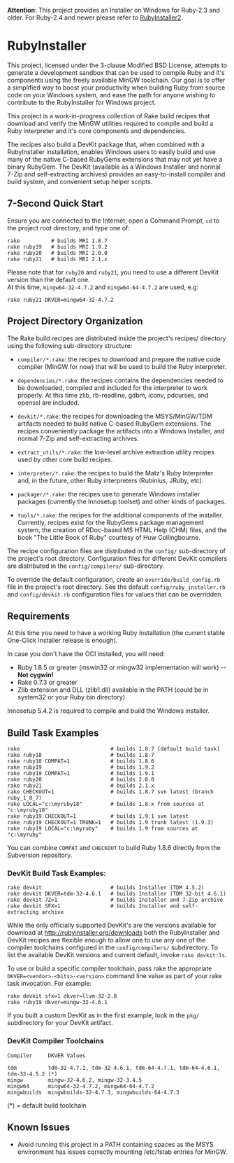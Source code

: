 __Attention__: This project provides an Installer on Windows for Ruby-2.3 and older.
For Ruby-2.4 and newer please refer to [RubyInstaller2](https://github.com/oneclick/rubyinstaller2).

# RubyInstaller

This project, licensed under the 3-clause Modified BSD License, attempts to
generate a development sandbox that can be used to compile Ruby and it's
components using the freely available MinGW toolchain. Our goal is to offer a
simplified way to boost your productivity when building Ruby from source code
on your Windows system, and ease the path for anyone wishing to contribute to
the RubyInstaller for Windows project.

This project is a work-in-progress collection of Rake build recipes that download
and verify the MinGW utilities required to compile and build a Ruby interpreter
and it's core components and dependencies.

The recipes also build a DevKit package that, when combined with a RubyInstaller
installation, enables Windows users to easily build and use many of the native
C-based RubyGems extensions that may not yet have a binary RubyGem. The DevKit
(available as a Windows Installer and normal 7-Zip and self-extracting archives)
provides an easy-to-install compiler and build system, and convenient setup helper
scripts.

## 7-Second Quick Start

Ensure you are connected to the Internet, open a Command Prompt, `cd` to the
project root directory, and type one of:

    rake          # builds MRI 1.8.7
    rake ruby19   # builds MRI 1.9.2
    rake ruby20   # builds MRI 2.0.0
    rake ruby21   # builds MRI 2.1.x

Please note that for `ruby20` and `ruby21`, you need to use a different DevKit version
than the default one.  
At this time, `mingw64-32-4.7.2` and `mingw64-64-4.7.2` are used, e.g:

    rake ruby21 DKVER=mingw64-32-4.7.2

## Project Directory Organization

The Rake build recipes are distributed inside the project's recipes/ directory
using the following sub-directory structure:

- `compiler/*.rake`: the recipes to download and prepare the native code compiler
(MinGW for now) that will be used to build the Ruby interpreter.

- `dependencies/*.rake`: the recipes contains the dependencies needed to be downloaded,
compiled and included for the interpreter to work properly. At this time zlib,
rb-readline, gdbm, iconv, pdcurses, and openssl are included.

- `devkit/*.rake`: the recipes for downloading the MSYS/MinGW/TDM artifacts needed
to build native C-based RubyGem extensions. The recipes conveniently package the
artifacts into a Windows Installer, and normal 7-Zip and self-extracting archives.

- `extract_utils/*.rake`: the low-level archive extraction utility recipes used by
other core build recipes.

- `interpreter/*.rake`: the recipes to build the Matz's Ruby Interpreter and, in
the future, other Ruby interpreters (Rubinius, JRuby, etc).

- `packager/*.rake`: the recipes use to generate Windows installer packages
(currently the Innosetup toolset) and other kinds of packages.

- `tools/*.rake`: the recipes for the additional components of the installer.
Currently, recipes exist for the RubyGems package management system, the creation
of RDoc-based MS HTML Help (CHM) files, and the book "The Little Book of Ruby"
courtesy of Huw Collingbourne.

The recipe configuration files are distributed in the `config/` sub-directory of
the project's root directory. Configuration files for different DevKit compilers
are distributed in the `config/compilers/` sub-directory.

To override the default configuration, create an `override/build_config.rb` file
in the project's root directory. See the default `config/ruby_installer.rb` and
`config/devkit.rb` configuration files for values that can be overridden.

## Requirements

At this time you need to have a working Ruby installation (the current stable
One-Click Installer release is enough).

In case you don't have the OCI installed, you will need:

- Ruby 1.8.5 or greater (mswin32 or mingw32 implementation will work) -- **Not cygwin!**
- Rake 0.7.3 or greater
- Zlib extension and DLL (zlib1.dll) available in the PATH (could be in system32
or your Ruby bin directory)

Innosetup 5.4.2 is required to compile and build the Windows installer.

## Build Task Examples

    rake                             # builds 1.8.7 [default build task]
    rake ruby18                      # builds 1.8.7
    rake ruby18 COMPAT=1             # builds 1.8.6
    rake ruby19                      # builds 1.9.2
    rake ruby19 COMPAT=1             # builds 1.9.1
    rake ruby20                      # builds 2.0.0
    rake ruby21                      # builds 2.1.x
    rake CHECKOUT=1                  # builds 1.8.7 svn latest (branch ruby_1_8_7)
    rake LOCAL="c:\myruby18"         # builds 1.8.x from sources at "c:\myruby18"
    rake ruby19 CHECKOUT=1           # builds 1.9.1 svn latest
    rake ruby19 CHECKOUT=1 TRUNK=1   # builds 1.9 trunk latest (1.9.3)
    rake ruby19 LOCAL="c:\myruby"    # builds 1.9 from sources at "c:\myruby"

You can combine `COMPAT` and `CHECKOUT` to build Ruby 1.8.6 directly from the
Subversion repository.

### DevKit Build Task Examples:

    rake devkit                      # builds Installer (TDM 4.5.2)
    rake devkit DKVER=tdm-32-4.6.1   # builds Installer (TDM 32-bit 4.6.1)
    rake devkit 7Z=1                 # builds Installer and 7-Zip archive
    rake devkit SFX=1                # builds Installer and self-extracting archive

While the only officially supported DevKit's are the versions available for
download at http://rubyinstaller.org/downloads both the RubyInstaller and
DevKit recipes are flexible enough to allow one to use any one of the compiler
toolchains configured in the `config/compilers/` subdirectory. To list the
available DevKit versions and current default, invoke `rake devkit:ls`.

To use or build a specific compiler toolchain, pass rake the appropriate
`DKVER=<vendor>-<bits>-<version>` command line value as part of your rake task
invocation. For example:

    rake devkit sfx=1 dkver=llvm-32-2.8
    rake ruby19 dkver=mingw-32-4.6.1

If you built a custom DevKit as in the first example, look in the `pkg/`
subdirectory for your DevKit artifact.

### DevKit Compiler Toolchains

    Compiler     DKVER Values

    tdm          tdm-32-4.7.1, tdm-32-4.6.1, tdm-64-4.7.1, tdm-64-4.6.1, tdm-32-4.5.2 (*)
    mingw        mingw-32-4.6.2, mingw-32-3.4.5
    mingw64      mingw64-32-4.7.2, mingw64-64-4.7.2
    mingwbuilds  mingwbuilds-32-4.7.3, mingwbuilds-64-4.7.3

(*) = default build toolchain

## Known Issues

* Avoid running this project in a PATH containing spaces as the MSYS
  environment has issues correctly mounting /etc/fstab entries for MinGW.
